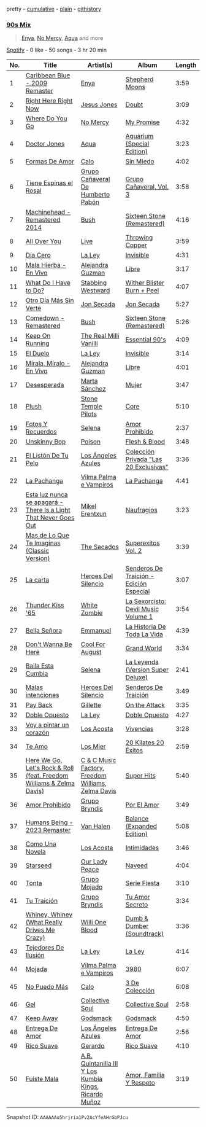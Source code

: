 pretty - [cumulative](/playlists/cumulative/37i9dQZF1EQn2GRFTFMl2A.md) - [plain](/playlists/plain/37i9dQZF1EQn2GRFTFMl2A) - [githistory](https://github.githistory.xyz/mdn522/spotify-playlist-archive/blob/main/playlists/plain/37i9dQZF1EQn2GRFTFMl2A)

### [90s Mix](https://open.spotify.com/playlist/37i9dQZF1EQn2GRFTFMl2A)

> <a href=spotify:playlist:37i9dQZF1EIYRstorV6SNj>Enya</a>, <a href=spotify:playlist:37i9dQZF1EIViahRgz6vnQ>No Mercy</a>, <a href=spotify:playlist:37i9dQZF1EIY7jYo4Rhhbs>Aqua</a> and more

[Spotify](https://open.spotify.com/user/spotify) - 0 like - 50 songs - 3 hr 20 min

| No. | Title | Artist(s) | Album | Length |
|---|---|---|---|---|
| 1 | [Caribbean Blue \- 2009 Remaster](https://open.spotify.com/track/5KZ4DC772dYcRBAizx0yYk) | [Enya](https://open.spotify.com/artist/6uothxMWeLWIhsGeF7cyo4) | [Shepherd Moons](https://open.spotify.com/album/6ZuPbMe6CvQKl1nvAy0nZm) | 3:59 |
| 2 | [Right Here Right Now](https://open.spotify.com/track/3fcGGP62sllcNEhuFJVYeC) | [Jesus Jones](https://open.spotify.com/artist/0roeI3yPusDWwWRzAqTopw) | [Doubt](https://open.spotify.com/album/7hKst6QIxeAcpOx3o2y6mi) | 3:09 |
| 3 | [Where Do You Go](https://open.spotify.com/track/37tzoWY1ubBQKGXiWdO5Qv) | [No Mercy](https://open.spotify.com/artist/2tUGlReCZRMoRgl0IS79i3) | [My Promise](https://open.spotify.com/album/5CQHiljabLGvn72iQk0wsZ) | 4:32 |
| 4 | [Doctor Jones](https://open.spotify.com/track/6EBDmMZBQkWrj7jWlGhFU1) | [Aqua](https://open.spotify.com/artist/6kBjAFKyd0he7LiA5GQ3Gz) | [Aquarium \(Special Edition\)](https://open.spotify.com/album/3hHmYc6mrl6NkmRW1ZwYvm) | 3:23 |
| 5 | [Formas De Amor](https://open.spotify.com/track/0grtL2b9mfjf9mfOxVZJhP) | [Calo](https://open.spotify.com/artist/2Qm12OdHFDHSpWhBMpO16L) | [Sin Miedo](https://open.spotify.com/album/1oOh2MdkPDUn8uaDeq82hf) | 4:02 |
| 6 | [Tiene Espinas el Rosal](https://open.spotify.com/track/3klxazS2H1hEHq0xtUr8em) | [Grupo Cañaveral De Humberto Pabón](https://open.spotify.com/artist/48zixAu4wMDZwpVbOenDU7) | [Grupo Cañaveral, Vol\. 3](https://open.spotify.com/album/31zRvuz8BoFStWyqIifo3e) | 3:58 |
| 7 | [Machinehead \- Remastered 2014](https://open.spotify.com/track/1wrhhPzd2ncJPNgUcGgBGg) | [Bush](https://open.spotify.com/artist/78SHxLdtysAXgywQ4vE0Oa) | [Sixteen Stone \(Remastered\)](https://open.spotify.com/album/2EVR73AnIDeYLxVDJIqObQ) | 4:16 |
| 8 | [All Over You](https://open.spotify.com/track/0sqE6XPi9VAaWl5NxDyMQK) | [Live](https://open.spotify.com/artist/6eoJpTIlcuxJNjV5fDzDJH) | [Throwing Copper](https://open.spotify.com/album/4ZsG3ifn9sIcrFT1ecw0gF) | 3:59 |
| 9 | [Día Cero](https://open.spotify.com/track/0LJgnWjRvbM60ieEVAJcAO) | [La Ley](https://open.spotify.com/artist/1ZVoRDO29AlDXiMkRLMZSK) | [Invisible](https://open.spotify.com/album/5aocKknfljbM7XK3PWPVRi) | 4:31 |
| 10 | [Mala Hierba \- En Vivo](https://open.spotify.com/track/1GwkUOTEz0umPPle71cBxK) | [Alejandra Guzman](https://open.spotify.com/artist/7Hf9AwMO37bSdxHb0FBGmO) | [Libre](https://open.spotify.com/album/5wTURdP4mOtDqGO0mwCMcc) | 3:17 |
| 11 | [What Do I Have to Do?](https://open.spotify.com/track/5Ov1sRzyusTNbrK7Q9FvSU) | [Stabbing Westward](https://open.spotify.com/artist/5daXMUbrPh8oX9Nd4CnToG) | [Wither Blister Burn + Peel](https://open.spotify.com/album/0KAj2FT0oe4PgCHdVHjojX) | 4:07 |
| 12 | [Otro Día Más Sin Verte](https://open.spotify.com/track/7i38EXhbFJjF5tGvTsJMmx) | [Jon Secada](https://open.spotify.com/artist/10n1KB2sjTrGdyuC83y8jW) | [Jon Secada](https://open.spotify.com/album/1duV6ATgfQWMvjNyfHmxZL) | 5:27 |
| 13 | [Comedown \- Remastered](https://open.spotify.com/track/7KgVUnGCMEXBwY2EeqGlaI) | [Bush](https://open.spotify.com/artist/78SHxLdtysAXgywQ4vE0Oa) | [Sixteen Stone \(Remastered\)](https://open.spotify.com/album/2EVR73AnIDeYLxVDJIqObQ) | 5:26 |
| 14 | [Keep On Running](https://open.spotify.com/track/13WIfxWlIC29ZPhBcOjQBx) | [The Real Milli Vanilli](https://open.spotify.com/artist/6bfFjEDxrXBrlFwgt9Zej5) | [Essential 90's](https://open.spotify.com/album/4WIjAZVxp6XZaqzUyzEtRT) | 4:09 |
| 15 | [El Duelo](https://open.spotify.com/track/3XHg42QOqlevRU7jXRkAKk) | [La Ley](https://open.spotify.com/artist/1ZVoRDO29AlDXiMkRLMZSK) | [Invisible](https://open.spotify.com/album/5aocKknfljbM7XK3PWPVRi) | 3:14 |
| 16 | [Mírala, Míralo \- En Vivo](https://open.spotify.com/track/7eb3lyXSKAHyscjI39mujc) | [Alejandra Guzman](https://open.spotify.com/artist/7Hf9AwMO37bSdxHb0FBGmO) | [Libre](https://open.spotify.com/album/5wTURdP4mOtDqGO0mwCMcc) | 4:01 |
| 17 | [Desesperada](https://open.spotify.com/track/5XRV6ZW1D8SpdXMXmuuhQi) | [Marta Sánchez](https://open.spotify.com/artist/368rTiMKMrz3b03az6B14w) | [Mujer](https://open.spotify.com/album/6t0NnbUOkxitFETWd5mUd6) | 3:47 |
| 18 | [Plush](https://open.spotify.com/track/3jJZVeExYzVYiV6Y9Fl3DX) | [Stone Temple Pilots](https://open.spotify.com/artist/2UazAtjfzqBF0Nho2awK4z) | [Core](https://open.spotify.com/album/7k1YOwYf369EX0aHeXApWp) | 5:10 |
| 19 | [Fotos Y Recuerdos](https://open.spotify.com/track/10dVXtTtcZGkslowGjI18r) | [Selena](https://open.spotify.com/artist/6IE6z7DcZIT4Ml3Fh5Ivch) | [Amor Prohibido](https://open.spotify.com/album/3o1L0Wn7yVk7r0J1yxaRqA) | 2:37 |
| 20 | [Unskinny Bop](https://open.spotify.com/track/1Z6lKdYhwp8WYoBqGCKxlM) | [Poison](https://open.spotify.com/artist/1fBCIkoPOPCDLUxGuWNvyo) | [Flesh & Blood](https://open.spotify.com/album/7alngtync76VqYWSKxcBhB) | 3:48 |
| 21 | [El Listón De Tu Pelo](https://open.spotify.com/track/2fj5w73MTO6RlYXfHmSHHb) | [Los Ángeles Azules](https://open.spotify.com/artist/0ZCO8oVkMj897cKgFH7fRW) | [Colección Privada "Las 20 Exclusivas"](https://open.spotify.com/album/31PZXK7s4zVSeLfLXySyfM) | 3:36 |
| 22 | [La Pachanga](https://open.spotify.com/track/1x6bkwDyWIOZNFY5blRSs1) | [Vilma Palma e Vampiros](https://open.spotify.com/artist/5VQCk9RiLwri99OgOT34kq) | [La Pachanga](https://open.spotify.com/album/6xEaCs71qwGCQJiotOycSr) | 4:41 |
| 23 | [Esta luz nunca se apagará \- There Is a Light That Never Goes Out](https://open.spotify.com/track/5kDvGOJLmYttWjHMcwxlT5) | [Mikel Erentxun](https://open.spotify.com/artist/7thnnayFyJnVOAJrpe5wMC) | [Naufragios](https://open.spotify.com/album/16RM2JFvsvSSSlylWmxhSV) | 3:23 |
| 24 | [Mas de Lo Que Te Imaginas \(Classic Version\)](https://open.spotify.com/track/4fXBKW9Xt9oSb7qRvVoU9Y) | [The Sacados](https://open.spotify.com/artist/55n0yLUMpJbCd20oPNRbo6) | [Superexitos Vol\. 2](https://open.spotify.com/album/5x1hFavbDYh9ttS0KMQGmz) | 3:39 |
| 25 | [La carta](https://open.spotify.com/track/2RzZSZbfu3jir4udOhyd75) | [Heroes Del Silencio](https://open.spotify.com/artist/3qAPxVwIQRBuz5ImPUxpZT) | [Senderos De Traición \- Edición Especial](https://open.spotify.com/album/7DAoA2gOvycforLAKyFD8Y) | 3:07 |
| 26 | [Thunder Kiss '65](https://open.spotify.com/track/4tvBoSWeIW0bjhKNre5mod) | [White Zombie](https://open.spotify.com/artist/0CF71zaDOJWCynIkW9bSK8) | [La Sexorcisto: Devil Music Volume 1](https://open.spotify.com/album/6Cvv0qNSdZNf9o0j8EohoD) | 3:54 |
| 27 | [Bella Señora](https://open.spotify.com/track/3Ewdz8ZnGmWBeAvB9gkFHK) | [Emmanuel](https://open.spotify.com/artist/2DmYtFBKcxb3ajwWWgA576) | [La Historia De Toda La Vida](https://open.spotify.com/album/6KEiL407HKEq00TqzevYrA) | 4:39 |
| 28 | [Don't Wanna Be Here](https://open.spotify.com/track/0RIJRw0EGXPuD95k7kiYEs) | [Cool For August](https://open.spotify.com/artist/5ORjMkvGguEOgVwUXhlbhM) | [Grand World](https://open.spotify.com/album/0V5PTI7TiFFtzY32kC3hy4) | 3:34 |
| 29 | [Baila Esta Cumbia](https://open.spotify.com/track/3lFGBrRWUxpTfhhq6lGBRw) | [Selena](https://open.spotify.com/artist/6IE6z7DcZIT4Ml3Fh5Ivch) | [La Leyenda \(Version Super Deluxe\)](https://open.spotify.com/album/058VOHYTS6kFauVUl6Eh03) | 2:41 |
| 30 | [Malas intenciones](https://open.spotify.com/track/40FYFRru7SwWt61q6OEUjK) | [Heroes Del Silencio](https://open.spotify.com/artist/3qAPxVwIQRBuz5ImPUxpZT) | [Senderos De Traición](https://open.spotify.com/album/6PsBAHuQ8mzQ0VNrTkXazg) | 3:49 |
| 31 | [Pay Back](https://open.spotify.com/track/6DCSMlmccYHXi12n1Ppi4h) | [Gillette](https://open.spotify.com/artist/20ldWECcOHmOWwKwAwvn4y) | [On the Attack](https://open.spotify.com/album/6sYV4SQhGHIxScNDzth0fM) | 3:35 |
| 32 | [Doble Opuesto](https://open.spotify.com/track/57gcHVTTVxY4LN84KpPDpf) | [La Ley](https://open.spotify.com/artist/1ZVoRDO29AlDXiMkRLMZSK) | [Doble Opuesto](https://open.spotify.com/album/6H8CwoHnvq3lDJ2luofi0a) | 4:27 |
| 33 | [Voy a pintar un corazón](https://open.spotify.com/track/5viiB7rsZZ6WZaWMHjTWSG) | [Los Acosta](https://open.spotify.com/artist/1sxekzjeHJaqkZbpaaGR9x) | [Vivencias](https://open.spotify.com/album/56mu4xH2JACoVGZhr3f6KZ) | 3:28 |
| 34 | [Te Amo](https://open.spotify.com/track/04DS7LPKHZDqf74VnHC0Kf) | [Los Mier](https://open.spotify.com/artist/2B8mbONjmLnXk4wpqF5UPQ) | [20 Kilates 20 Éxitos](https://open.spotify.com/album/5e9NNh0YAf07gxCc5nZWHt) | 2:59 |
| 35 | [Here We Go, Let's Rock & Roll \(feat\. Freedom Williams & Zelma Davis\)](https://open.spotify.com/track/7Aw400xYfxX0tDLC4dV7CI) | [C & C Music Factory](https://open.spotify.com/artist/7krx6UBDKLwE0q3s3fesqF), [Freedom Williams](https://open.spotify.com/artist/08MVPakTEdRJimQNV61NFR), [Zelma Davis](https://open.spotify.com/artist/33oXt1tHISa5u77wpQqbKP) | [Super Hits](https://open.spotify.com/album/7wlnHCWKkBXBWtYgpaCaz7) | 5:40 |
| 36 | [Amor Prohibido](https://open.spotify.com/track/4Hmuqk2w1fGqwpMP04aDUu) | [Grupo Bryndis](https://open.spotify.com/artist/44WCHvwXBOMz6nm7Mu2ReO) | [Por El Amor](https://open.spotify.com/album/5ZQ4AmRiuIGuHPf6MmWmxX) | 3:49 |
| 37 | [Humans Being \- 2023 Remaster](https://open.spotify.com/track/3cgpjaYmueFcErAxclEKyf) | [Van Halen](https://open.spotify.com/artist/2cnMpRsOVqtPMfq7YiFE6K) | [Balance \(Expanded Edition\)](https://open.spotify.com/album/5ShhNCWPo6OnKkP0OQsHrr) | 5:08 |
| 38 | [Como Una Novela](https://open.spotify.com/track/43Z6YxVTYyr5ewyo2uepdy) | [Los Acosta](https://open.spotify.com/artist/1sxekzjeHJaqkZbpaaGR9x) | [Intimidades](https://open.spotify.com/album/40EJlz5pez7U5J6CwlUu39) | 3:46 |
| 39 | [Starseed](https://open.spotify.com/track/4et8vIjMkwvHvtaBp1yh70) | [Our Lady Peace](https://open.spotify.com/artist/1lqW59DUEKqvcHc8mVWBtH) | [Naveed](https://open.spotify.com/album/5Kcy45Vd27PmOoSPgi9siS) | 4:04 |
| 40 | [Tonta](https://open.spotify.com/track/46MuirMMSyr2aqbCdnPyBh) | [Grupo Mojado](https://open.spotify.com/artist/28NFZuZbEm7yzMpv1q1Rb7) | [Serie Fiesta](https://open.spotify.com/album/3DshPsOHjY7OQa1PFRrtKq) | 3:10 |
| 41 | [Tu Traición](https://open.spotify.com/track/2ObbqCZZgwK8VowFYf0RPh) | [Grupo Bryndis](https://open.spotify.com/artist/44WCHvwXBOMz6nm7Mu2ReO) | [Tu Amor Secreto](https://open.spotify.com/album/1ICfNn1KnGQnjyXaYOiB3c) | 3:34 |
| 42 | [Whiney, Whiney \(What Really Drives Me Crazy\)](https://open.spotify.com/track/581sRkelbIjx55tcgOqCr2) | [Willi One Blood](https://open.spotify.com/artist/7qJk4VThdqJsJEx2Bm3vuh) | [Dumb & Dumber \(Soundtrack\)](https://open.spotify.com/album/7v7kVZUbo0O5kzBR7Q6bjA) | 3:36 |
| 43 | [Tejedores De Ilusión](https://open.spotify.com/track/0racptnPmVaIViq9NQxsWC) | [La Ley](https://open.spotify.com/artist/1ZVoRDO29AlDXiMkRLMZSK) | [La Ley](https://open.spotify.com/album/7yvApQH0IIDARtG1EuZuEV) | 4:14 |
| 44 | [Mojada](https://open.spotify.com/track/5N5sbaoN8UvXw8ngNR9iUk) | [Vilma Palma e Vampiros](https://open.spotify.com/artist/5VQCk9RiLwri99OgOT34kq) | [3980](https://open.spotify.com/album/4tBbxwaTRObiwZL09V3A3W) | 6:07 |
| 45 | [No Puedo Más](https://open.spotify.com/track/4tP1o2vsxUicrboBUMkxbG) | [Calo](https://open.spotify.com/artist/2Qm12OdHFDHSpWhBMpO16L) | [3 De Colección](https://open.spotify.com/album/0dmt3pX1DgnACObZC4guFh) | 6:08 |
| 46 | [Gel](https://open.spotify.com/track/1W7vRnl4LcjJztqj8s3UoJ) | [Collective Soul](https://open.spotify.com/artist/4e5V1Q2dKCzbLVMQ8qbTn6) | [Collective Soul](https://open.spotify.com/album/6zGQoUd5QQ65xMx5OycFgE) | 2:58 |
| 47 | [Keep Away](https://open.spotify.com/track/1lrwHbZhCXUhb7zI0VcIPA) | [Godsmack](https://open.spotify.com/artist/6gZq1Q6bdOxsUPUG1TaFbF) | [Godsmack](https://open.spotify.com/album/1w7vC8hjYXhK1fS5cM2fUM) | 4:50 |
| 48 | [Entrega De Amor](https://open.spotify.com/track/2SNP0sm56HwUvZh7bL66pi) | [Los Ángeles Azules](https://open.spotify.com/artist/0ZCO8oVkMj897cKgFH7fRW) | [Entrega De Amor](https://open.spotify.com/album/5RskNC4hvSZfi1b2k1tFPw) | 2:56 |
| 49 | [Rico Suave](https://open.spotify.com/track/4mwh83eddomW2ydl0BbiZS) | [Gerardo](https://open.spotify.com/artist/1dqCEoBppk9X0WmOTJe993) | [Rico Suave](https://open.spotify.com/album/7rAjzxrPkI0VLdaEh9ljT4) | 4:10 |
| 50 | [Fuiste Mala](https://open.spotify.com/track/6RWa1cOsOnefCnV6mzPprB) | [A.B\. Quintanilla III Y Los Kumbia Kings](https://open.spotify.com/artist/6BMQo3hxi4qwLiZpHKK5iL), [Ricardo Muñoz](https://open.spotify.com/artist/4uIopkxtCr4XkXtDVSEBYq) | [Amor, Familia Y Respeto](https://open.spotify.com/album/5XuNzqgx79H4Z2jhfdzFFQ) | 3:19 |

Snapshot ID: `AAAAAAu5hrjria1Pv2AcYfeAHrGbPJcu`
